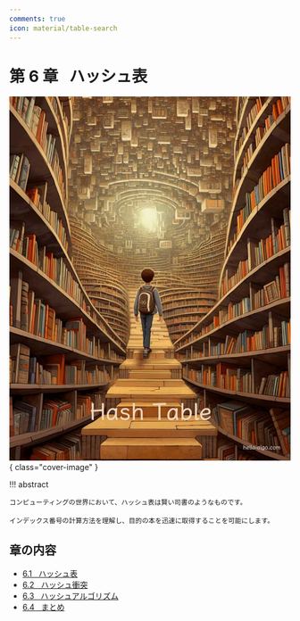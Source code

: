 ```yaml
---
comments: true
icon: material/table-search
---
```


# 第 6 章 &nbsp; ハッシュ表

![ハッシュ表](../assets/covers/chapter_hashing.jpg){ class="cover-image" }

!!! abstract

    コンピューティングの世界において、ハッシュ表は賢い司書のようなものです。

    インデックス番号の計算方法を理解し、目的の本を迅速に取得することを可能にします。

## 章の内容

- [6.1 &nbsp; ハッシュ表](hash_map.md)
- [6.2 &nbsp; ハッシュ衝突](hash_collision.md)
- [6.3 &nbsp; ハッシュアルゴリズム](hash_algorithm.md)
- [6.4 &nbsp; まとめ](summary.md)
